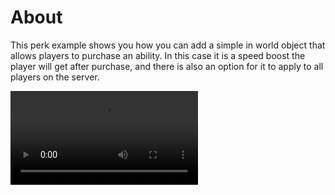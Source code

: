 # About

This perk example shows you how you can add a simple in world object that allows players to purchase an ability.  In this case it is a speed boost the player will get after purchase, and there is also an option for it to apply to all players on the server.

<video controls>
	<source src="/videos/speed-boost/example.mp4" type="video/mp4">
	Your browser does not support the video tag.
</video>